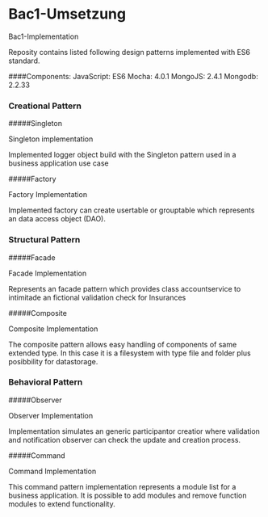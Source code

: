 # Bac1-Umsetzung
Bac1-Implementation

Reposity contains listed following design patterns implemented with ES6 standard.

####Components:
JavaScript: ES6
Mocha: 4.0.1
MongoJS: 2.4.1
Mongodb: 2.2.33

<h3>Creational Pattern</h3>

#####Singleton

<p>Singleton implementation</p>
<p>Implemented logger object build with the Singleton pattern used in a business application use case</p>

#####Factory

<p>Factory Implementation</p>
<p>Implemented factory can create usertable or grouptable which represents 
    an data access object (DAO). </p>

<h3>Structural Pattern</h3>

#####Facade

<p>Facade Implementation</p>
<p>Represents an facade pattern which provides class accountservice to intimitade an fictional validation check for Insurances </p>
    
    
#####Composite

<p>Composite Implementation</p>
<p>The composite pattern allows easy handling of components of same extended type. In this case it is a filesystem with type file and folder plus posibbility for datastorage. </p>


<h3>Behavioral Pattern</h3>

#####Observer

<p>Observer Implementation</p>
<p>Implementation simulates an generic participantor creatior where validation and notification observer can check the update and creation process.


#####Command

<p>Command Implementation</p>
<p>This command pattern implementation represents a module list for a business application. It is possible to add modules and remove function modules to extend functionality.</p> 




